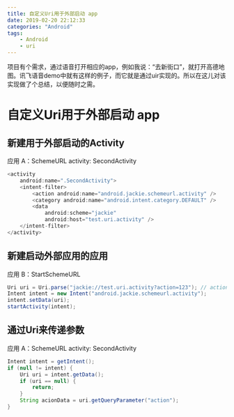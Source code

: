```yaml
---
title: 自定义Uri用于外部启动 app
date: 2019-02-20 22:12:33
categories: "Android"
tags:
    - Android
    - uri
---
```


项目有个需求，通过语音打开相应的app，例如我说：“去新街口”，就打开高德地图。讯飞语音demo中就有这样的例子，而它就是通过uir实现的。所以在这儿对该实现做了个总结，以便随时之需。

<!-- more -->

# 自定义Uri用于外部启动 app

## 新建用于外部启动的Activity

应用 A：SchemeURL
activity: SecondActivity

```java
<activity
    android:name=".SecondActivity">
    <intent-filter>
        <action android:name="android.jackie.schemeurl.activity" />
        <category android:name="android.intent.category.DEFAULT" />
        <data
            android:scheme="jackie"
            android:host="test.uri.activity" />
    </intent-filter>
</activity>
```

## 新建启动外部应用的应用

应用 B：StartSchemeURL

```java
Uri uri = Uri.parse("jackie://test.uri.activity?action=123"); // action 为传递的数据
Intent intent = new Intent("android.jackie.schemeurl.activity");
intent.setData(uri);
startActivity(intent);
```

## 通过Uri来传递参数

应用 A：SchemeURL
activity: SecondActivity

```java
Intent intent = getIntent();
if (null != intent) {
    Uri uri = intent.getData();
    if (uri == null) {
        return;
    }
    String acionData = uri.getQueryParameter("action");
}
```
